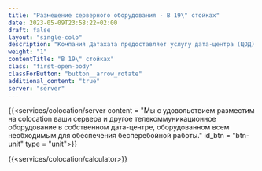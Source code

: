 ```yaml
---
title: "Размещение серверного оборудования - В 19\" стойках"
date: 2023-05-09T23:58:22+02:00
draft: false
layout: "single-colo"
description: "Компания Датахата предоставляет услугу дата-центра (ЦОД) в Минске ◈ Размещение серверного оборудования - В 19\" стойках ☎ +375 29 308 6666 33 308 6666"
weight: "1"
contentTitle: "В 19\" стойках"
class: "first-open-body"
classForButton: "button__arrow_rotate"
additional_content: "true"
server: "server"
---
```



{{<services/colocation/server 
content = "Мы с удовольствием разместим на colocation ваши сервера и другое телекоммуникационное оборудование в собственном дата-центре, оборудованном всем необходимым для обеспечения бесперебойной работы."
id_btn = "btn-unit"  type = "unit">}}

{{<services/colocation/calculator>}}

